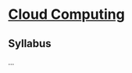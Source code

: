 # [Cloud Computing](https://fenix.ciencias.ulisboa.pt/degrees/engenharia-informatica-564500436615277/disciplina-curricular/846155801952539)

## Syllabus
...
